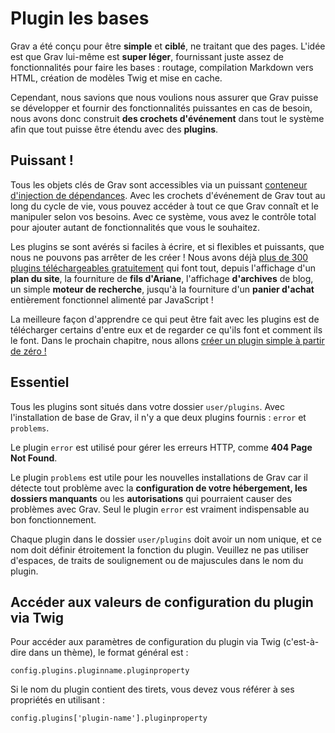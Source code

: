 <h1 class="rem">Plugin les bases</h1>

Grav a été conçu pour être **simple** et **ciblé**, ne traitant que des pages. L'idée est que Grav lui-même est **super léger**, fournissant juste assez de fonctionnalités pour faire les bases : routage, compilation Markdown vers HTML, création de modèles Twig et mise en cache.

Cependant, nous savions que nous voulions nous assurer que Grav puisse se développer et fournir des fonctionnalités puissantes en cas de besoin, nous avons donc construit **des crochets d'événement** dans tout le système afin que tout puisse être étendu avec des **plugins**.

<h2 id="Puissant !">Puissant !
<a href="#Puissant !" class="toc-anchor after"></a></h2> 

Tous les objets clés de Grav sont accessibles via un puissant [conteneur d'injection de dépendances](https://en.wikipedia.org/wiki/Dependency_injection). Avec les crochets d'événement de Grav tout au long du cycle de vie, vous pouvez accéder à tout ce que Grav connaît et le manipuler selon vos besoins. Avec ce système, vous avez le contrôle total pour ajouter autant de fonctionnalités que vous le souhaitez.

Les plugins se sont avérés si faciles à écrire, et si flexibles et puissants, que nous ne pouvons pas arrêter de les créer ! Nous avons déjà [plus de 300 plugins téléchargeables gratuitement](https://getgrav.org/downloads/plugins#extras) qui font tout, depuis l'affichage d'un **plan du site**, la fourniture de **fils d'Ariane**, l'affichage **d'archives** de blog, un simple **moteur de recherche**, jusqu'à la fourniture d'un **panier d'achat** entièrement fonctionnel alimenté par JavaScript !

La meilleure façon d'apprendre ce qui peut être fait avec les plugins est de télécharger certains d'entre eux et de regarder ce qu'ils font et comment ils le font. Dans le prochain chapitre, nous allons [créer un plugin simple à partir de zéro !](plugin-tutoriel.md)

<h2 id="Essentiel">Essentiel
<a href="#Essentiel" class="toc-anchor after"></a></h2> 

Tous les plugins sont situés dans votre dossier `user/plugins`. Avec l'installation de base de Grav, il n'y a que deux plugins fournis : `error` et `problems`.

Le plugin `error` est utilisé pour gérer les erreurs HTTP, comme **404 Page Not Found**.

Le plugin `problems` est utile pour les nouvelles installations de Grav car il détecte tout problème avec la **configuration de votre hébergement, les dossiers manquants** ou les **autorisations** qui pourraient causer des problèmes avec Grav. Seul le plugin `error` est vraiment indispensable au bon fonctionnement.

Chaque plugin dans le dossier `user/plugins` doit avoir un nom unique, et ce nom doit définir étroitement la fonction du plugin. Veuillez ne pas utiliser d'espaces, de traits de soulignement ou de majuscules dans le nom du plugin.

<h2 id="Accéder aux valeurs de configuration du plugin via Twig">Accéder aux valeurs de configuration du plugin via Twig
<a href="#Accéder aux valeurs de configuration du plugin via Twig" class="toc-anchor after"></a></h2> 

Pour accéder aux paramètres de configuration du plugin via Twig (c'est-à-dire dans un thème), le format général est :

    config.plugins.pluginname.pluginproperty

Si le nom du plugin contient des tirets, vous devez vous référer à ses propriétés en utilisant :

    config.plugins['plugin-name'].pluginproperty
    
